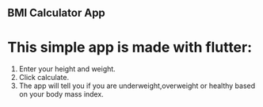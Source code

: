 ## BMI Calculator App 

# This simple app is made with flutter:
1) Enter your height and weight.
2) Click calculate.
3) The app will tell you if you are underweight,overweight or healthy based on your body mass index.
